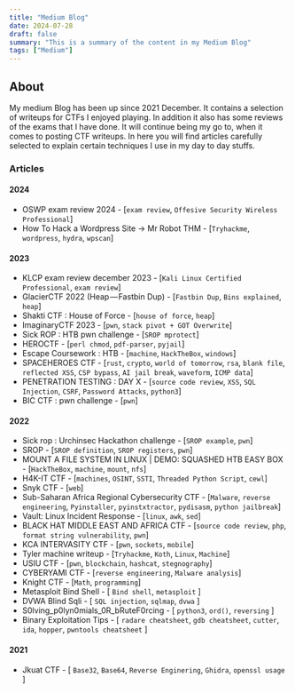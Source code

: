 ```yaml
---
title: "Medium Blog"
date: 2024-07-28
draft: false
summary: "This is a summary of the content in my Medium Blog"
tags: ["Medium"]
---
```


## About

My medium Blog has been up since 2021 December. It contains a selection of writeups for CTFs I enjoyed playing. In addition it also has some reviews of the exams that I have done.
It will continue being my go to, when it comes to posting CTF writeups. In here you will find articles carefully selected to explain certain techniques I use in my day to day stuffs.

### Articles
#### 2024
 - OSWP exam review 2024 - [`exam review`, `Offesive Security Wireless Professional`]
 - How To Hack a Wordpress Site → Mr Robot THM - [`Tryhackme`, `wordpress`, `hydra`, `wpscan`]
#### 2023
 - KLCP exam review december 2023 - [`Kali Linux Certified Professional`, `exam review`]
 - GlacierCTF 2022 (Heap — Fastbin Dup) - [`Fastbin Dup`, `Bins explained`, `heap`]
 - Shakti CTF : House of Force - [`house of force`, `heap`]
 - ImaginaryCTF 2023 - [`pwn`, `stack pivot + GOT Overwrite`]
 - Sick ROP : HTB pwn challenge - [`SROP mprotect`]
 - HEROCTF - [`perl chmod`, `pdf-parser`, `pyjail`]
 - Escape Coursework : HTB - [`machine`, `HackTheBox`, `windows`]
 - SPACEHEROES CTF - [`rust`, `crypto`, `world of tomorrow`, `rsa`, `blank file`, `reflected XSS`, `CSP bypass`, `AI jail break`, `waveform`, `ICMP data`]
 - PENETRATION TESTING : DAY X - [`source code review`, `XSS`, `SQL Injection`, `CSRF`, `Password Attacks`, `python3`]
 - BIC CTF : pwn challenge - [`pwn`]
#### 2022
 - Sick rop : Urchinsec Hackathon challenge - [`SROP example`, `pwn`]
 - SROP - [`SROP definition`, `SROP registers`, `pwn`]
 - MOUNT A FILE SYSTEM IN LINUX | DEMO: SQUASHED HTB EASY BOX - [`HackTheBox`, `machine`, `mount`, `nfs`]
 - H4K-IT CTF - [`machines`, `OSINT`, `SSTI`, `Threaded Python Script`, `cewl`]
 - Snyk CTF - [`web`]
 - Sub-Saharan Africa Regional Cybersecurity CTF - [`Malware`, `reverse engineering`, `Pyinstaller`, `pyinstxtractor`, `pydisasm`, `python jailbreak`]
 - Vault: Linux Incident Response - [`linux`, `awk`, `sed`]
 - BLACK HAT MIDDLE EAST AND AFRICA CTF - [`source code review`, `php`, `format string vulnerability`, `pwn`]
 - KCA INTERVASITY CTF - [`pwn`, `sockets`, `mobile`]
 - Tyler machine writeup - [`Tryhackme`, `Koth`, `Linux`, `Machine`]
 - USIU CTF - [`pwn`, `blockchain`, `hashcat`, `stegnography`]
 - CYBERYAMI CTF - [`reverse engineering`, `Malware analysis`]
 - Knight CTF - [`Math`, `programming`]
 - Metasploit Bind Shell - [ `Bind shell`, `metasploit` ]
 - DVWA Blind Sqli - [ `SQL injection`, `sqlmap`, `dvwa` ]
 - S0lving_p0lyn0mials_0R_bRuteF0rcing - [ `python3`, `ord()`, `reversing` ]
 - Binary Exploitation Tips - [ `radare cheatsheet`, `gdb cheatsheet`, `cutter`, `ida`, `hopper`, `pwntools cheatsheet` ]
#### 2021
 - Jkuat CTF - [ `Base32`, `Base64`, `Reverse Enginering`, `Ghidra`, `openssl usage` ]
